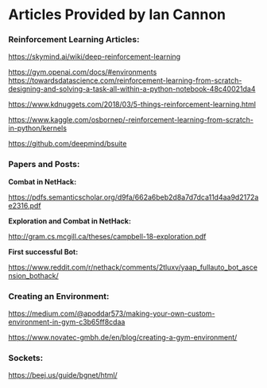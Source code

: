 # Articles Provided by Ian Cannon

### Reinforcement Learning Articles: 

https://skymind.ai/wiki/deep-reinforcement-learning 

https://gym.openai.com/docs/#environments  
https://towardsdatascience.com/reinforcement-learning-from-scratch-designing-and-solving-a-task-all-within-a-python-notebook-48c40021da4 

https://www.kdnuggets.com/2018/03/5-things-reinforcement-learning.html  

https://www.kaggle.com/osbornep/-reinforcement-learning-from-scratch-in-python/kernels 

https://github.com/deepmind/bsuite 

### Papers and Posts: 

**Combat in NetHack:**

 https://pdfs.semanticscholar.org/d9fa/662a6beb2d8a7d7dca11d4aa9d2172ae2316.pdf 

**Exploration and Combat in NetHack:**

 http://gram.cs.mcgill.ca/theses/campbell-18-exploration.pdf 

**First successful Bot:**

 https://www.reddit.com/r/nethack/comments/2tluxv/yaap_fullauto_bot_ascension_bothack/ 

### Creating an Environment:  

https://medium.com/@apoddar573/making-your-own-custom-environment-in-gym-c3b65ff8cdaa 

https://www.novatec-gmbh.de/en/blog/creating-a-gym-environment/ 

### Sockets:
https://beej.us/guide/bgnet/html/
